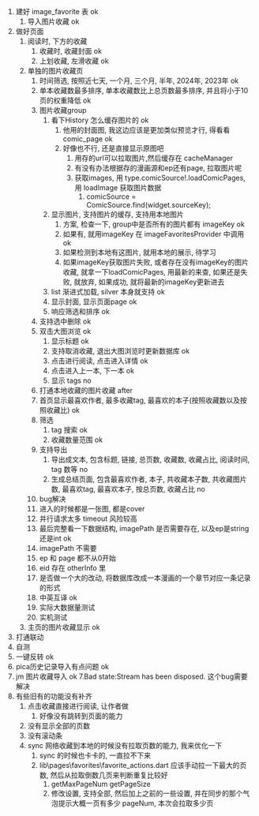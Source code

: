 1. 建好 image_favorite 表 ok
   1. 导入图片收藏 ok
2. 做好页面
   1. 阅读时, 下方的收藏
      1. 收藏时, 收藏封面 ok
      2. 上划收藏, 左滑收藏 ok
   2. 单独的图片收藏页
      1. 时间筛选, 按照近七天, 一个月, 三个月, 半年, 2024年, 2023年 ok
      2. 单本收藏数最多排序, 单本收藏数比上总页数最多排序, 并且将小于10页的权重降低 ok
      3. 图片收藏group
         1. 看下History 怎么缓存图片的 ok
            1. 他用的封面图, 我这边应该是更加类似预览才行, 得看看comic_page ok
            2. 好像也不行, 还是直接显示原图吧
               1. 用存的url可以拉取图片,然后缓存在 cacheManager
               2. 有没有办法根据存的漫画源和ep还有page, 拉取图片呢
               3. 获取images, 用 type.comicSource!.loadComicPages, 用 loadImage 获取图片数据
                  1. comicSource = ComicSource.find(widget.sourceKey);
         2. 显示图片, 支持图片的缓存, 支持用本地图片
            1. 方案, 检查一下, group中是否所有的图片都有 imageKey ok
            2. 如果有, 就用imageKey 在 imageFavoritesProvider 中调用 ok
            3. 如果检测到本地有这图片, 就用本地的展示, 待学习
            4. 如果imageKey获取图片失败, 或者存在没有imageKey的图片收藏, 就拿一下loadComicPages, 用最新的来查, 如果还是失败, 就放弃, 如果成功, 就将最新的imageKey更新进去
         3. list 渐进式加载, silver 本身就支持 ok
         4. 显示封面, 显示页面page ok
         5. 响应筛选和排序 ok
      4. 支持选中删除 ok
      5. 双击大图浏览 ok
         1. 显示标题 ok
         3. 支持取消收藏, 退出大图浏览时更新数据库 ok
         4. 点击进行阅读, 点击进入详情 ok
         5. 点击进入上一本, 下一本 ok
         6. 显示 tags no
      6. 打通本地收藏的图片收藏 after
      7. 首页显示最喜欢作者, 最多收藏tag, 最喜欢的本子(按照收藏数以及按照收藏比) ok
      8. 筛选
         1. tag 搜索 ok
         2. 收藏数量范围 ok
      9. 支持导出
         1. 导出成文本, 包含标题, 链接, 总页数, 收藏数, 收藏占比, 阅读时间, tag 数等 no
         2. 生成总结页面, 包含最喜欢作者, 本子, 共收藏本子数, 共收藏图片数, 最喜欢tag, 最喜欢本子, 按总页数, 收藏占比 no
      10. bug解决
         1. 进入的时候都是一张图, 都是cover
         2. 并行请求太多 timeout 风险较高
      11. 最后完整看一下数据结构, imagePath 是否需要存在, 以及ep是string还是int ok
         1. imagePath 不需要
         2. ep 和 page 都不从0开始
         3. eid 存在 otherInfo 里
         4. 是否做一个大的改动, 将数据库改成一本漫画的一个章节对应一条记录的形式
      12. 中英互译 ok
      13. 实际大数据量测试
      14. 实机测试
   3. 主页的图片收藏显示 ok
3. 打通联动
4. 自测
5. 一键反转 ok
6. pica历史记录导入有点问题 ok
7. jm 图片收藏导入 ok
7.Bad state:Stream has been disposed. 这个bug需要解决
1. 有些旧有的功能没有补齐
   1. 点击收藏直接进行阅读, 让作者做
      1. 好像没有跳转到页面的能力
   2. 没有显示全部的页数
   3. 没有滚动条
   4. sync 网络收藏到本地的时候没有拉取页数的能力, 我来优化一下
      1. sync 的时候也卡卡的, 一直拉不下来
      2. lib\pages\favorites\favorite_actions.dart 应该手动拉一下最大的页数, 然后从拉取倒数几页来判断重复比较好
         1. getMaxPageNum getPageSize
         2. 修改设置, 支持全部, 然后加上之前的一些设置, 并在同步的那个气泡提示大概一页有多少 pageNum, 本次会拉取多少页